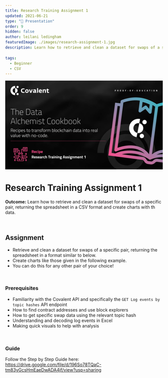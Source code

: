 ```yaml
---
title: Research Training Assignment 1
updated: 2021-06-21
type: "🎥 Presentation"
order: 9
hidden: false
author: leilani ledingham
featuredImage: ./images/research-assignment-1.jpg
description: Learn how to retrieve and clean a dataset for swaps of a specific pair, returning the spreadsheet in a CSV format and create charts with th data.

tags: 
  - Beginner
  - CSV
---
```


![Covalent Power BI](./images/research-assignment-1.jpg)

# Research Training Assignment 1

<Aside>

**Outcome:** Learn how to retrieve and clean a dataset for swaps of a specific pair, returning the spreadsheet in a CSV format and create charts with th data.

</Aside>

&nbsp;
## Assignment

- Retrieve and clean a dataset for swaps of a specific pair, returning the spreadsheet in a format similar to below.
- Create charts like those given in the following example.
- You can do this for any other pair of your choice!


&nbsp;
### Prerequisites

- Familiarity with the Covalent API and specifically the `GET Log events by topic hashes` API endpoint
- How to find contract addresses and use block explorers
- How to get specific swap data using the relevant topic hash
- Understanding and decoding log events in Excel
- Making quick visuals to help with analysis


&nbsp;
### Guide
Follow the Step by Step Guide here: https://drive.google.com/file/d/196So78TQaC-tm83yGcsHmEaeDwADA4jf/view?usp=sharing
